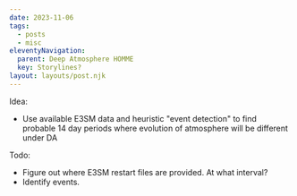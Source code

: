 ```yaml
---
date: 2023-11-06
tags:
  - posts
  - misc
eleventyNavigation:
  parent: Deep Atmosphere HOMME
  key: Storylines?
layout: layouts/post.njk
---
```


Idea:
  * Use available E3SM data and heuristic "event detection" to find probable 14 day periods where evolution of atmosphere 
  will be different under DA

Todo:
  * Figure out where E3SM restart files are provided. At what interval?
  * Identify events.
  



